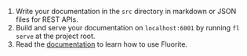 1. Write your documentation in the `src` directory in markdown or JSON files for REST APIs.
2. Build and serve your documentation on `localhost:6001` by running `fl serve` at the project root.
3. Read the [documentation](https://fluorite.js.org) to learn how to use Fluorite.

